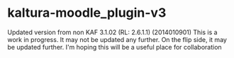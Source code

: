 # kaltura-moodle_plugin-v3
Updated version from non KAF 3.1.02 (RL: 2.6.1.1) (2014010901)
This is a work in progress.
It may not be updated any further. On the flip side, it may be updated further.
I'm hoping this will be a useful place for collaboration
